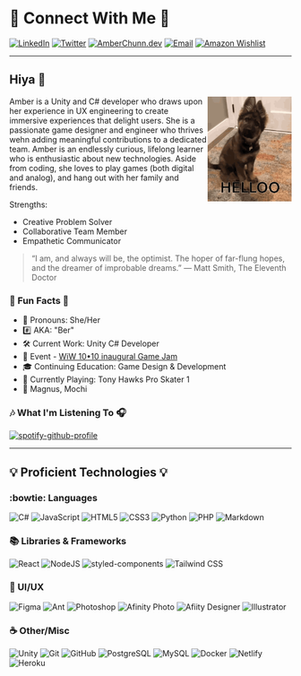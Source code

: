 # :iphone: Connect With Me 📲

[![LinkedIn](https://img.shields.io/badge/-LinkedIn-0D1117?style=for-the-badge&logo=linkedin&logoColor=27E5F0 "LinkedIn")](https://www.linkedin.com/in/amberchunn)
[![Twitter](https://img.shields.io/badge/-Twitter-0D1117?style=for-the-badge&logo=twitter&logoColor=27E5F0 "Twitter")](https://twitter.com/_AmberChunn)
[![AmberChunn.dev](https://img.shields.io/badge/-www-0D1117?style=for-the-badge&logo=circle&logoColor=27E5F0 "WWW")](https://amberchunn.dev)
[![Email](https://img.shields.io/badge/-Email-0D1117?style=for-the-badge&logo=gmail&logoColor=27E5F0 "Email")](mailto:chunn.amber@gmail.com)
[![Amazon Wishlist](https://img.shields.io/badge/Wishlist-0D1117?style=for-the-badge&logo=amazon&logoColor=27E5F0 "Amazon Wishlist")](https://www.amazon.com/hz/wishlist/ls/22HEX4PTMC6AW?ref_=wl_share)

---

## Hiya 👋

<a href="https://tenor.com/view/dog-hello-cute-puppy-hi-gif-17637570" target="_blank"><img src="/assets/dog-hello.gif" width="150" align="right"></a>
Amber is a Unity and C# developer who draws upon her experience in UX engineering to create immersive experiences that delight users. She is a passionate game designer and engineer who thrives wehn adding meaningful contributions to a dedicated team. Amber is an endlessly curious, lifelong learner who is enthusiastic about new technologies. Aside from coding, she loves to play games (both digital and analog), and hang out with her family and friends.

Strengths:
- Creative Problem Solver
- Collaborative Team Member
- Empathetic Communicator

> “I am, and always will be, the optimist. The hoper of far-flung hopes, and the dreamer of improbable dreams.”
> ― Matt Smith, The Eleventh Doctor

### 🎈 Fun Facts 🎈

- :postbox: Pronouns: She/Her
- :hash: AKA: "Ber"
- 🛠 Current Work: Unity C# Developer
- :newspaper: Event - [WiW 10•10 inaugural Game Jam](https://itch.io/jam/1010-wigjam)
- :mortar_board: Continuing Education: Game Design & Development
- :game_die: Currently Playing: Tony Hawks Pro Skater 1
- :feet: Magnus, Mochi

### :notes: What I'm Listening To 🎧

[![spotify-github-profile](https://spotify-github-profile.vercel.app/api/view?uid=1229684751&cover_image=true&theme=novatorem&bar_color=08a9c9&bar_color_cover=false)](https://github.com/kittinan/spotify-github-profile)

---

## 💡 Proficient Technologies 💡

### :bowtie: Languages 

![C#](https://img.shields.io/badge/-Csharp-0D1117?style=flat-square&logo=csharp)
![JavaScript](https://img.shields.io/badge/-JavaScript-0D1117?style=flat-square&logo=javascript)
![HTML5](https://img.shields.io/badge/-HTML5-0D1117?style=flat-square&logo=html5)
![CSS3](https://img.shields.io/badge/-CSS3-0D1117?style=flat-square&logo=css3&logoColor=blue)
![Python](https://img.shields.io/badge/-Python-0D1117?style=flat-square&logo=Python)
![PHP](https://img.shields.io/badge/-PHP-0D1117?style=flat-square&logo=PHP)
![Markdown](https://img.shields.io/badge/Markdown-%230D1117.svg?style=flat-square&logo=Markdown)

### :books: Libraries & Frameworks

![React](https://img.shields.io/badge/-React-0D1117?style=flat-square&logo=react)
![NodeJS](https://img.shields.io/badge/-Nodejs-0D1117?style=flat-square&logo=Node.js)
![styled-components](https://img.shields.io/badge/-Styled%20Components-0D1117?style=flat-square&logo=styledcomponents)
![Tailwind CSS](https://img.shields.io/badge/-Tailwind%20CSS-0D1117?style=flat-square&logo=tailwindcss)

### :cherry_blossom: UI/UX

![Figma](https://img.shields.io/badge/-Figma-0D1117?style=flat-square&logo=figma)
![Ant](https://img.shields.io/badge/-Ant-0D1117?style=flat-square&logo=apache-ant)
![Photoshop](https://img.shields.io/badge/-Photoshop-0D1117?style=flat-square&logo=adobe-photoshop)
![Afinity Photo](https://img.shields.io/badge/-Affinity%20Photo-0D1117?style=flat-square&logo=affinityphoto)
![Afiity Designer](https://img.shields.io/badge/-Affinity%20Designer-0D1117?style=flat-square&logo=affinitydesigner)
![Illustrator](https://img.shields.io/badge/-Illustrator-0D1117?style=flat-square&logo=adobe-illustrator)

### :coffee: Other/Misc

![Unity](https://img.shields.io/badge/-Unity-0D1117?style=flat-square&logo=unity)
![Git](https://img.shields.io/badge/-Git-0D1117?style=flat-square&logo=git)
![GitHub](https://img.shields.io/badge/-GitHub-0D1117?style=flat-square&logo=github)
![PostgreSQL](https://img.shields.io/badge/-PostgreSQL-0D1117?style=flat-square&logo=postgresql)
![MySQL](https://img.shields.io/badge/-MySQL-0D1117?style=flat-square&logo=mysql)
![Docker](https://img.shields.io/badge/-Docker-0D1117?style=flat-square&logo=docker)
![Netlify](https://img.shields.io/badge/-Netlify-0D1117?style=flat-square&logo=netlify)
![Heroku](https://img.shields.io/badge/-Heroku-0D1117?style=flat-square&logo=heroku)


